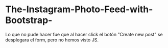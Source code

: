 # The-Instagram-Photo-Feed-with-Bootstrap-

Lo que no pude hacer fue que al hacer click el botón "Create new post" se desplegara el form, pero no hemos visto JS.
